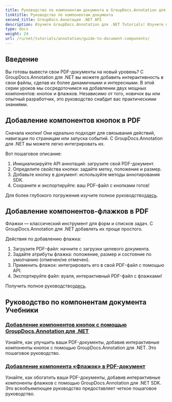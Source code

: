 ```yaml
---
title: Руководство по компонентам документа в GroupDocs.Annotation для .NET
linktitle: Руководство по компонентам документа
second_title: GroupDocs.Аннотация .NET API
description: Изучите GroupDocs.Annotation для .NET Tutorials! Изучите пошаговые инструкции по добавлению интерактивных кнопок и флажков в PDF-документы с легкостью.
type: docs
weight: 24
url: /ru/net/tutorials/annotation/guide-to-document-components/
---
```

## Введение

Вы готовы вывести свои PDF-документы на новый уровень? С GroupDocs.Annotation для .NET вы можете добавить интерактивность в свои файлы, сделав их более динамичными и интересными. В этой серии уроков мы сосредоточимся на добавлении двух мощных компонентов: кнопок и флажков. Независимо от того, новичок вы или опытный разработчик, это руководство снабдит вас практическими знаниями.  

## Добавление компонентов кнопок в PDF  

Сначала кнопки! Они идеально подходят для связывания действий, навигации по страницам или запуска событий. С GroupDocs.Annotation для .NET вы можете легко интегрировать их.  

Вот пошаговое описание:  
1. Инициализируйте API аннотаций: загрузите свой PDF-документ.  
2. Определите свойства кнопки: задайте метку, положение и размер.  
3. Добавьте кнопку в документ: используйте методы аннотирования SDK.  
4. Сохраните и экспортируйте: ваш PDF-файл с кнопками готов!  

 Для более глубокого погружения изучите полное руководство[здесь](./adding-button-component/).  

## Добавление компонентов-флажков в PDF  

Флажки — классический инструмент для форм и списков задач. С GroupDocs.Annotation для .NET добавлять их проще простого.  

Действия по добавлению флажка:  
1. Загрузите PDF-файл: начните с загрузки целевого документа.  
2. Задайте атрибуты флажка: положение, размер и состояние по умолчанию (отмечен/не отмечен).  
3. Применить флажок: интегрировать его в свой PDF-файл с помощью API.  
4. Экспортируйте файл: вуаля, интерактивный PDF-файл с флажками!  

Получить полное руководство[здесь](./adding-checkbox-component/).  

## Руководство по компонентам документа Учебники
### [Добавление компонентов кнопок с помощью GroupDocs.Annotation для .NET](./adding-button-component/)
Узнайте, как улучшить ваши PDF-документы, добавив интерактивные компоненты кнопок с помощью GroupDocs.Annotation для .NET. Это пошаговое руководство.
### [Добавление компонента «Флажок» в PDF-документ](./adding-checkbox-component/)
Узнайте, как обогатить ваши PDF-документы, добавив интерактивные компоненты флажков с помощью GroupDocs.Annotation для .NET SDK. Это всеобъемлющее руководство предоставляет четкое пошаговое руководство.